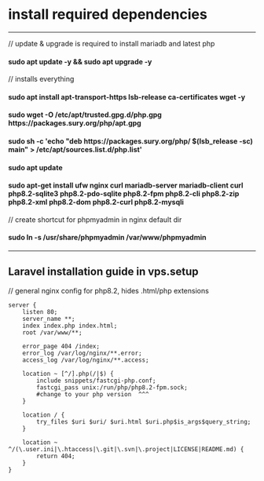 <h1> install required dependencies </h1> 
<hr/>
<p>// update & upgrade is required to install mariadb and latest php </p>
<h4>sudo apt update -y && sudo apt upgrade -y </h4>
<p>// installs everything</p>

<h4> sudo apt install apt-transport-https lsb-release ca-certificates wget -y </h4>
<h4> sudo wget -O /etc/apt/trusted.gpg.d/php.gpg https://packages.sury.org/php/apt.gpg </h4>
<h4> sudo sh -c 'echo "deb https://packages.sury.org/php/ $(lsb_release -sc) main" > /etc/apt/sources.list.d/php.list' </h4>
<h4> sudo apt update </h4>
<h4> sudo apt-get install ufw nginx curl mariadb-server mariadb-client curl php8.2-sqlite3 php8.2-pdo-sqlite php8.2-fpm php8.2-cli php8.2-zip php8.2-xml php8.2-dom php8.2-curl php8.2-mysqli</h4>

<p>// create shortcut for phpmyadmin in nginx default dir </p>
<h4>sudo ln -s /usr/share/phpmyadmin /var/www/phpmyadmin </h4>
<hr/>

<h2> Laravel installation guide in vps.setup </h2>

// general nginx config for php8.2, hides .html/php extensions
``` nginx
server {
    listen 80;
    server_name **;
    index index.php index.html;
    root /var/www/**;
    
    error_page 404 /index;
    error_log /var/log/nginx/**.error;
    access_log /var/log/nginx/**.access;

    location ~ [^/].php(/|$) {
        include snippets/fastcgi-php.conf;
        fastcgi_pass unix:/run/php/php8.2-fpm.sock;
        #change to your php version  ^^^ 
    }

    location / {
        try_files $uri $uri/ $uri.html $uri.php$is_args$query_string;
    }

    location ~ ^/(\.user.ini|\.htaccess|\.git|\.svn|\.project|LICENSE|README.md) {
        return 404;
    }
}
```
